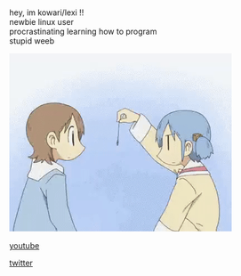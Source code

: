  <br />hey, im kowari/lexi !!
  <br />newbie linux user 
   <br />procrastinating learning how to program
 <br />stupid weeb

![nom](https://github.com/kowariclaws/kowariclaws/blob/b8c54ce5c9c996cd86cc3ef9e53c987a0dfd5103/gifs/nom.gif) <br />

[youtube](https://www.youtube.com/@kowariclaws) <br />

[twitter](https://x.com/kowariclaws) <br />
